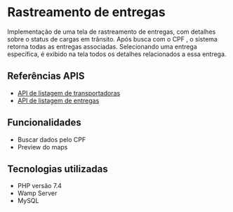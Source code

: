 
# Rastreamento de entregas

Implementação de uma tela de rastreamento de entregas, com detalhes sobre o status de cargas em trânsito.  Após busca com o CPF , o sistema retorna todas as entregas associadas. Selecionando uma entrega específica, é exibido na tela todos os detalhes relacionados a essa entrega.

## Referências APIS

 - [API de listagem de transportadoras](https://run.mocky.io/v3/e8032a9d-7c4b-4044-9d00-57733a2e2637)
 - [API de listagem de entregas](https://run.mocky.io/v3/6334edd3-ad56-427b-8f71-a3a395c5a0c7)


## Funcionalidades

- Buscar dados pelo CPF
- Preview do maps
## Tecnologias utilizadas
- PHP versão 7.4
- Wamp Server
- MySQL


